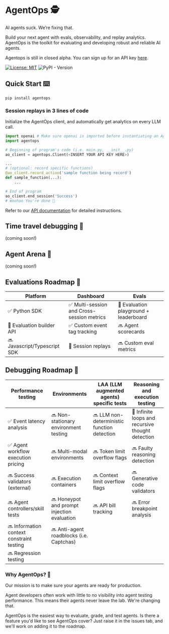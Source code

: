 # AgentOps 🕵️

AI agents suck. We’re fixing that.

Build your next agent with evals, observability, and replay analytics. AgentOps is the toolkit for evaluating and developing robust and reliable AI agents.

Agentops is still in closed alpha. You can sign up for an API key [here](https://forms.gle/mFAP4XEoaiKXb2Xh9).

[![License: MIT](https://img.shields.io/badge/License-MIT-yellow.svg)](https://opensource.org/licenses/MIT) ![PyPI - Version](https://img.shields.io/pypi/v/agentops)

## Quick Start ⌨️

```pip install agentops```

### Session replays in 3 lines of code
Initialize the AgentOps client, and automatically get analytics on every LLM call.

```python python
import openai # Make sure openai is imported before instantiating an AgentOps client.
import agentops

# Beginning of program's code (i.e. main.py, __init__.py)
ao_client = agentops.Client(<INSERT YOUR API KEY HERE>)

...
# (optional: record specific functions)
@ao_client.record_action('sample function being record')
def sample_function(...):
    ...

# End of program
ao_client.end_session('Success')
# Woohoo You're done 🎉
```

Refer to our [API documentation](http://docs.agentops.ai) for detailed instructions.

## Time travel debugging 🔮
(coming soon!)

## Agent Arena 🥊
(coming soon!)

## Evaluations Roadmap 🧭

| Platform | Dashboard | Evals |
|---|---|---|
|✅ Python SDK | ✅ Multi-session and Cross-session metrics | 🚧 Evaluation playground + leaderboard |
|🚧 Evaluation builder API | ✅ Custom event tag tracking | 🔜 Agent scorecards |
|🔜 Javascript/Typescript SDK | 🚧 Session replays| 🔜 Custom eval metrics |


## Debugging Roadmap 🧭

| Performance testing | Environments | LAA (LLM augmented agents) specific tests | Reasoning and execution testing |
|---|---|---|---|
|✅ Event latency analysis | 🔜 Non-stationary environment testing | 🔜 LLM non-deterministic function detection | 🚧 Infinite loops and recursive thought detection |
|✅ Agent workflow execution pricing | 🔜 Multi-modal environments | 🔜 Token limit overflow flags | 🔜 Faulty reasoning detection |
|🔜 Success validators (external) | 🔜 Execution containers | 🔜 Context limit overflow flags | 🔜 Generative code validators |
|🔜 Agent controllers/skill tests | 🔜 Honeypot and prompt injection evaluation | 🔜 API bill tracking | 🔜 Error breakpoint analysis |
|🔜 Information context constraint testing | 🔜 Anti-agent roadblocks (i.e. Captchas) | | |
|🔜 Regression testing | | | |



### Why AgentOps? 🤔

Our mission is to make sure your agents are ready for production.

Agent developers often work with little to no visibility into agent testing performance. This means their agents never leave the lab. We're changing that. 

AgentOps is the easiest way to evaluate, grade, and test agents. Is there a feature you'd like to see AgentOps cover? Just raise it in the issues tab, and we'll work on adding it to the roadmap.
